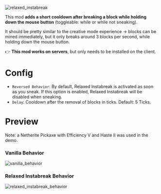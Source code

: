 ![relaxed_instabreak](https://github.com/emilyavi/mc-mod-relaxed-instabreak/assets/151949862/68e74cf2-e51b-4c0a-b93f-36a8a3aadc04)

This mod **adds a short cooldown after breaking a block while holding down the mouse button** (toggleable: while or while not sneaking).

It should be pretty similar to the creative mode experience -> blocks can be mined immediately, but it only breaks around 3 blocks per second, while holding down the mouse button.

👉 **This mod works on servers**, but only needs to be installed on the client.

# Config
- `Reversed Behavior`: By default, Relaxed Instabreak is activated as soon as you sneak. If this option is enabled, Relaxed Instabreak will be disabled when sneaking.
- `Delay`: Cooldown after the removal of blocks in ticks. Default: 5 Ticks.

# Preview
Note: a Netherite Pickaxe with Efficiency V and Haste II was used in the demo.
### Vanilla Behavior
![vanilla_behavior](https://github.com/emilyavi/mc-mod-relaxed-instabreak/assets/151949862/75c85049-f029-4a28-b4fc-78df087fb899)

### Relaxed Instabreak Behavior
![relaxed_instabreak_behavior](https://github.com/emilyavi/mc-mod-relaxed-instabreak/assets/151949862/91153d36-e1ae-48af-81f8-51b3270c9e2d)
